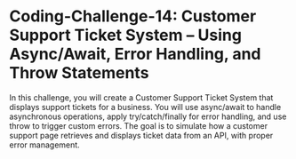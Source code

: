 # Coding-Challenge-14: Customer Support Ticket System – Using Async/Await, Error Handling, and Throw Statements
In this challenge, you will create a Customer Support Ticket System that displays support tickets for a business. You will use async/await to handle asynchronous operations, apply try/catch/finally for error handling, and use throw to trigger custom errors. The goal is to simulate how a customer support page retrieves and displays ticket data from an API, with proper error management.